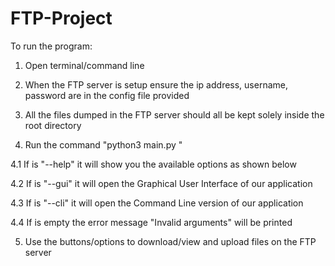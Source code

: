 # FTP-Project
To run the program: 

1. Open terminal/command line


2. When the FTP server is setup ensure the ip address, username, password are in the config file provided


3. All the files dumped in the FTP server should all be kept solely inside the root directory


4. Run the command "python3 main.py <switch>" 
 
  4.1 If <switch> is "--help" it will show you the available options as shown below
  
  4.2 If <switch> is "--gui" it will open the Graphical User Interface of our application
 
  4.3 If <switch> is "--cli" it will open the Command Line version of our application
 
  4.4 If <switch> is empty the error message "Invalid arguments" will be printed


5. Use the buttons/options to download/view and upload files on the FTP server 
